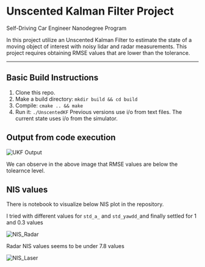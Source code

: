 # Unscented Kalman Filter Project 
Self-Driving Car Engineer Nanodegree Program

In this project utilize an Unscented Kalman Filter to estimate the state of a moving object of interest with noisy lidar and radar measurements. This project requires obtaining RMSE values that are lower than the tolerance.

---

## Basic Build Instructions

1. Clone this repo.
2. Make a build directory: `mkdir build && cd build`
3. Compile: `cmake .. && make`
4. Run it: `./UnscentedKF` Previous versions use i/o from text files.  The current state uses i/o
from the simulator.

## Output from code execution
![UKF Output](https://raw.github.com/ShankarChavan/Unscented-Kalman-Filter/master/img/UnscentedKF_result.png)

We can observe in the above image that RMSE values are below the tolearnce level.

## NIS values

There is notebook to visualize below NIS plot in the repository.

I tried with different values for `std_a_` and `std_yawdd_`and finally settled for 1 and 0.3 values  

![NIS_Radar](https://raw.github.com/ShankarChavan/Unscented-Kalman-Filter/master/img/NIS_Radar.png)

Radar NIS values seems to be under 7.8 values 

![NIS_Laser](https://raw.github.com/ShankarChavan/Unscented-Kalman-Filter/master/img/NIS_Laser.png)




